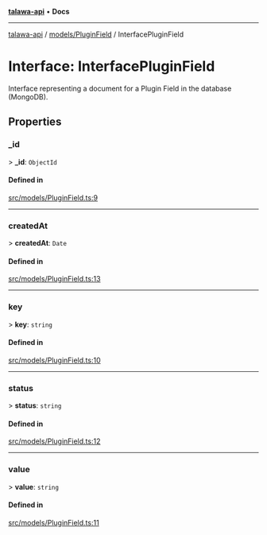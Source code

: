 [**talawa-api**](../../../README.md) • **Docs**

***

[talawa-api](../../../modules.md) / [models/PluginField](../README.md) / InterfacePluginField

# Interface: InterfacePluginField

Interface representing a document for a Plugin Field in the database (MongoDB).

## Properties

### \_id

\> **\_id**: `ObjectId`

#### Defined in

[src/models/PluginField.ts:9](https://github.com/PalisadoesFoundation/talawa-api/blob/67d017fd9312183a6b2bae1b160bc814f56ab5c2/src/models/PluginField.ts#L9)

***

### createdAt

\> **createdAt**: `Date`

#### Defined in

[src/models/PluginField.ts:13](https://github.com/PalisadoesFoundation/talawa-api/blob/67d017fd9312183a6b2bae1b160bc814f56ab5c2/src/models/PluginField.ts#L13)

***

### key

\> **key**: `string`

#### Defined in

[src/models/PluginField.ts:10](https://github.com/PalisadoesFoundation/talawa-api/blob/67d017fd9312183a6b2bae1b160bc814f56ab5c2/src/models/PluginField.ts#L10)

***

### status

\> **status**: `string`

#### Defined in

[src/models/PluginField.ts:12](https://github.com/PalisadoesFoundation/talawa-api/blob/67d017fd9312183a6b2bae1b160bc814f56ab5c2/src/models/PluginField.ts#L12)

***

### value

\> **value**: `string`

#### Defined in

[src/models/PluginField.ts:11](https://github.com/PalisadoesFoundation/talawa-api/blob/67d017fd9312183a6b2bae1b160bc814f56ab5c2/src/models/PluginField.ts#L11)
